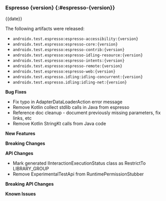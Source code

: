 ### Espresso {version} {:#espresso-{version}}

{{date}}

The following artifacts were released:

* `androidx.test.espresso:espresso-accessibility:{version}`
* `androidx.test.espresso:espresso-core:{version}`
* `androidx.test.espresso:espresso-contrib:{version}`
* `androidx.test.espresso:espresso-idling-resource:{version}`
* `androidx.test.espresso:espresso-intents:{version}`
* `androidx.test.espresso:espresso-remote:{version}`
* `androidx.test.espresso:espresso-web:{version}`
* `androidx.test.espresso.idling:idling-concurrent:{version}`
* `androidx.test.espresso.idling:idling-net:{version}`

**Bug Fixes**

* Fix typo in AdapterDataLoaderAction error message
* Remove Kotlin collect stdlib calls in Java from espresso
* Reference doc cleanup - document previously missing parameters, fix links, etc
* Remove Kotlin StringKt calls from Java code

**New Features**

**Breaking Changes**

**API Changes**

* Mark generated IInteractionExecutionStatus class as RestrictTo LIBRARY_GROUP
* Remove ExperimentalTestApi from RuntimePermissionStubber

**Breaking API Changes**

**Known Issues**
